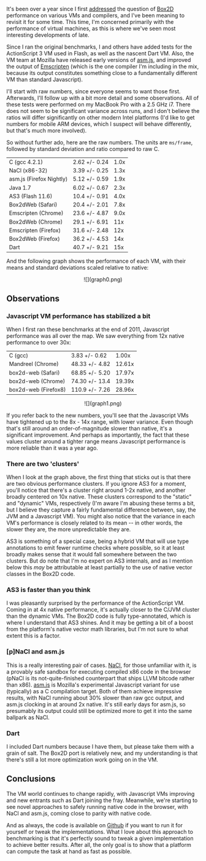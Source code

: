 It's been over a year since I first [addressed][1] the question of [Box2D][2]
performance on various VMs and compilers, and I've been meaning to revisit it
for some time. This time, I'm concerned primarily with the performance of
virtual machines, as this is where we've seen most interesting developments of
late.

Since I ran the original benchmarks, I and others have added tests for the
ActionScript 3 VM used in Flash, as well as the nascent Dart VM. Also, the VM
team at Mozilla have released early versions of [asm.js][3], and improved the
output of [Emscripten][4] (which is the one compiler I'm including in the mix,
because its output constitutes something close to a fundamentally different VM
than standard Javascript).

I'll start with raw numbers, since everyone seems to want those first.
Afterwards, I'll follow up with a bit more detail and some observations. All
of these tests were performed on my MacBook Pro with a 2.5 GHz i7. There does
not seem to be significant variance across runs, and I don't believe the
ratios will differ significantly on other modern Intel platforms (I'd like to
get numbers for mobile ARM devices, which I suspect will behave differently,
but that's much more involved).

So without further ado, here are the raw numbers. The units are `ms/frame`,
followed by standard deviation and ratio compared to raw C.

<center>
  <table>
    <tr><td>C (gcc 4.2.1)</td><td>2.62 +/- 0.24</td><td>1.0x</td></tr>
    <tr><td>NaCl (x86-32)</td><td>3.39 +/- 0.25</td><td>1.3x</td></tr>
    <tr><td>asm.js (Firefox Nightly)</td><td>5.12 +/- 0.59</td><td>1.9x</td></tr>
    <tr><td>Java 1.7</td><td>6.02 +/- 0.67</td><td>2.3x</td></tr>
    <tr><td>AS3 (Flash 11.6)</td><td>10.4 +/- 0.91</td><td>4.0x</td></tr>
    <tr><td>Box2dWeb (Safari)</td><td>20.4 +/- 2.01</td><td>7.8x</td></tr>
    <tr><td>Emscripten (Chrome)</td><td>23.6 +/- 4.87</td><td>9.0x</td></tr>
    <tr><td>Box2dWeb (Chrome)</td><td>29.1 +/- 6.91</td><td>11x</td></tr>
    <tr><td>Emscripten (Firefox)</td><td>31.6 +/- 2.48</td><td>12x</td></tr>
    <tr><td>Box2dWeb (Firefox)</td><td>36.2 +/- 4.53</td><td>14x</td></tr>
    <tr><td>Dart</td><td>40.7 +/- 9.21</td><td>15x</td></tr>
  </table>
</center>

And the following graph shows the performance of each VM, with their
means and standard deviations scaled relative to native:

<center> ![](graph0.png) </center>

## Observations

### Javascript VM performance has stabilized a bit

When I first ran these benchmarks at the end of 2011, Javascript performance
was all over the map. We saw everything from 12x native performance to over
30x:

<center>
  <table>
    <tr><td>C (gcc)</td><td>3.83 +/- 0.62</td><td>1.00x</td></tr>
    <tr><td>Mandreel (Chrome)</td><td>48.33 +/- 4.82</td><td>12.61x</td></tr>
    <tr><td>box2d-web (Safari)</td><td>68.85 +/- 5.20</td><td>17.97x</td></tr>
    <tr><td>box2d-web (Chrome)</td><td>74.30 +/- 13.4</td><td>19.39x</td></tr>
    <tr><td>box2d-web (Firefox8)</td><td>110.9 +/- 7.26</td><td>28.96x</td></tr>
  </table>
</center>

<center> ![](graph1.png) </center>

If you refer back to the new numbers, you'll see that the Javascript VMs have
tightened up to the 8x - 14x range, with lower variance. Even though that's
still around an order-of-magnitude slower than native, it's a significant
improvement. And perhaps as importantly, the fact that these values cluster
around a tighter range means Javascript performance is more reliable than it
was a year ago.

### There are two 'clusters'

When I look at the graph above, the first thing that sticks out is that there
are two obvious performance clusters. If you ignore AS3 for a moment, you'll
notice that there's a cluster right around 1-2x native, and another broadly
centered on 10x native. These clusters correspond to the "static" and
"dynamic" VMs, respectively (I'm aware I'm abusing these terms a bit, but I
believe they capture a fairly fundamental difference between, say, the JVM and
a Javascript VM). You might also notice that the variance in each VM's
performance is closely related to its mean -- in other words, the slower they
are, the more unpredictable they are.

AS3 is something of a special case, being a hybrid VM that will use type
annotations to emit fewer runtime checks where possible, so it at least
broadly makes sense that it would fall somewhere between the two clusters. But
do note that I'm no expert on AS3 internals, and as I mention below this
*may* be attributable at least partially to the use of native vector classes
in the Box2D code.

### AS3 is faster than you think

I was pleasantly surprised by the performance of the ActionScript VM. Coming
in at 4x native performance, it's actually closer to the C/JVM cluster than
the dynamic VMs. The Box2D code is fully type-annotated, which is where I
understand that AS3 shines. And it may be getting a bit of a boost from the
platform's native vector math libraries, but I'm not sure to what extent this
is a factor.

### [p]NaCl and asm.js

This is a really interesting pair of cases. [NaCl][5], for those unfamiliar
with it, is a provably safe sandbox for executing compiled x86 code in the
browser (pNaCl is its not-quite-finished counterpart that ships LLVM bitcode
rather than x86). [asm.js][3] is Mozilla's experimental Javascript variant for
use (typically) as a C compilation target. Both of them achieve impressive
results, with NaCl running about 30% slower than raw gcc output, and asm.js
clocking in at around 2x native. It's still early days for asm.js, so
presumably its output could still be optimized more to get it into the same
ballpark as NaCl.

### Dart

I included Dart numbers because I have them, but please take them with a grain
of salt. The Box2D port is relatively new, and my understanding is that
there's still a lot more optimization work going on in the VM.

## Conclusions

The VM world continues to change rapidly, with Javascript VMs improving and
new entrants such as Dart joining the fray. Meanwhile, we're starting to see
novel approaches to safely running native code in the browser, with NaCl and
asm.js, coming close to parity with native code.

And as always, the code is available on [Github][6] if you want to run it for
yourself or tweak the implementations. What I love about this approach to
benchmarking is that it's perfectly sound to tweak a given implementation to
achieve better results. After all, the only goal is to show that a platform
can compute the task at hand as fast as possible.

[1]: http://j15r.com/blog/2011/12/15/Box2D_as_a_Measure_of_Runtime_Performance
[2]: http://box2d.org/
[3]: http://asmjs.org/
[4]: https://github.com/kripken/emscripten/wiki
[5]: https://developers.google.com/native-client/
[6]: https://github.com/joelgwebber/bench2d

